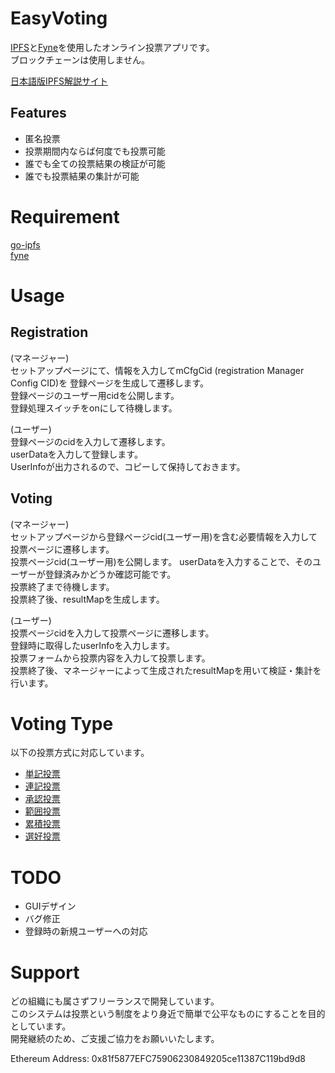 # EasyVoting
[IPFS](https://ipfs.io/)と[Fyne](https://fyne.io/)を使用したオンライン投票アプリです。  
ブロックチェーンは使用しません。

[日本語版IPFS解説サイト](https://ipfs-book.decentralized-web.jp/)
## Features
* 匿名投票
* 投票期間内ならば何度でも投票可能
* 誰でも全ての投票結果の検証が可能
* 誰でも投票結果の集計が可能


# Requirement
[go-ipfs](https://github.com/ipfs/go-ipfs)  
[fyne](https://github.com/fyne-io/fyne)

# Usage
<!--
<img alt="system_process" src="https://github.com/m-vlanbdg2ln52gla/EasyVoting/blob/main/images/system_process.png"><br>
-->
## Registration
<!--
<img alt="registration" src="https://github.com/m-vlanbdg2ln52gla/EasyVoting/blob/main/images/registration.png"><br>
-->
(マネージャー)  
セットアップページにて、情報を入力してmCfgCid (registration Manager Config CID)を
登録ページを生成して遷移します。  
登録ページのユーザー用cidを公開します。  
登録処理スイッチをonにして待機します。  

(ユーザー)  
登録ページのcidを入力して遷移します。  
userDataを入力して登録します。  
UserInfoが出力されるので、コピーして保持しておきます。  

## Voting
<!--
<img alt="voting" src="https://github.com/m-vlanbdg2ln52gla/EasyVoting/blob/main/images/voting.png"><br>
-->
(マネージャー)  
セットアップページから登録ページcid(ユーザー用)を含む必要情報を入力して投票ページに遷移します。  
投票ページcid(ユーザー用)を公開します。
userDataを入力することで、そのユーザーが登録済みかどうか確認可能です。  
投票終了まで待機します。  
投票終了後、resultMapを生成します。  

(ユーザー)  
投票ページcidを入力して投票ページに遷移します。  
登録時に取得したuserInfoを入力します。  
投票フォームから投票内容を入力して投票します。   
投票終了後、マネージャーによって生成されたresultMapを用いて検証・集計を行います。  

<!--
```Go
type VoteInt map[string]int
type VotingData struct{
  data VoteInt
  enc []byte
}
votingData := voting.GenVotingData(voteInt)
```
-->
# Voting Type
以下の投票方式に対応しています。  
* [単記投票](https://ja.m.wikipedia.org/wiki/%E5%8D%98%E8%A8%98%E7%A7%BB%E8%AD%B2%E5%BC%8F%E6%8A%95%E7%A5%A8)  
* [連記投票](https://ja.m.wikipedia.org/wiki/%E9%80%A3%E8%A8%98%E6%8A%95%E7%A5%A8)  
* [承認投票](https://ja.m.wikipedia.org/wiki/%E8%AA%8D%E5%AE%9A%E6%8A%95%E7%A5%A8)  
* [範囲投票](https://ja.m.wikipedia.org/wiki/%E6%8E%A1%E7%82%B9%E6%8A%95%E7%A5%A8)  
* [累積投票](https://ja.m.wikipedia.org/wiki/%E7%B4%AF%E7%A9%8D%E6%8A%95%E7%A5%A8)  
* [選好投票](https://ja.m.wikipedia.org/wiki/%E9%81%B8%E5%A5%BD%E6%8A%95%E7%A5%A8)  


# TODO
* GUIデザイン
* バグ修正
* 登録時の新規ユーザーへの対応

# Support
どの組織にも属さずフリーランスで開発しています。  
このシステムは投票という制度をより身近で簡単で公平なものにすることを目的としています。  
開発継続のため、ご支援ご協力をお願いいたします。  

Ethereum Address: 0x81f5877EFC75906230849205ce11387C119bd9d8





